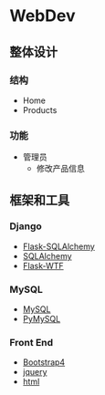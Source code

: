 #  WebDev
## 整体设计
### 结构
+ Home
+ Products

### 功能
+ 管理员
    + 修改产品信息

## 框架和工具
### Django
+ [Flask-SQLAlchemy](https://flask-sqlalchemy.palletsprojects.com/en/2.x/quickstart/) 
+ [SQLAlchemy](https://www.osgeo.cn/sqlalchemy/) 
+ [Flask-WTF](https://flask-wtf.readthedocs.io/en/latest/) 

### MySQL
+ [MySQL](https://dev.mysql.com/doc/refman/8.0/en/) 
+ [PyMySQL](https://pymysql.readthedocs.io/en/latest/) 

### Front End
+ [Bootstrap4](https://v4.bootcss.com/docs/getting-started/introduction/) 
+ [jquery](https://api.jquery.com/) 
+ [html](https://www.w3school.com.cn/html/index.asp) 
